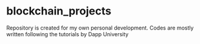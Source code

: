# blockchain_projects
Repository is created for my own personal development. Codes are mostly written following the tutorials by Dapp University
